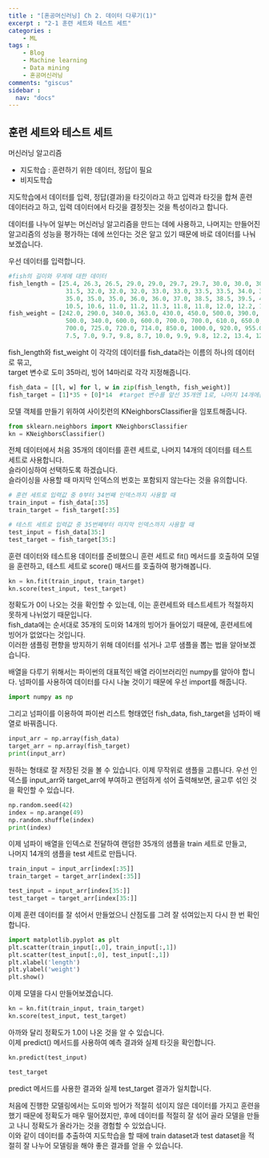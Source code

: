 ```yaml
---
title : "[혼공머신러닝] Ch 2. 데이터 다루기(1)"
excerpt : "2-1 훈련 세트와 테스트 세트"
categories :
    - ML
tags :
    - Blog
    - Machine learning
    - Data mining
    - 혼공머신러닝
comments: "giscus"
sidebar : 
  nav: "docs"
---
```

## 훈련 세트와 테스트 세트  
머신러닝 알고리즘
- 지도학습 : 훈련하기 위한 데이터, 정답이 필요
- 비지도학습  

지도학습에서 데이터를 입력, 정답(결과)을 타깃이라고 하고 입력과 타깃을 합쳐 훈련 데이터라고 하고,
입력 데이터에서 타깃을 결정짓는 것을 특성이라고 합니다.

데이터를 나누어 일부는 머신러닝 알고리즘을 만드는 데에 사용하고, 나머지는 만들어진 알고리즘의 성능을 평가하는 데에 쓰인다는 것은 알고 있기 때문에 바로 데이터를 나눠보겠습니다. 

우선 데이터를 입력합니다.

```python
#fish의 길이와 무게에 대한 데이터
fish_length = [25.4, 26.3, 26.5, 29.0, 29.0, 29.7, 29.7, 30.0, 30.0, 30.7, 31.0, 31.0, 
                31.5, 32.0, 32.0, 32.0, 33.0, 33.0, 33.5, 33.5, 34.0, 34.0, 34.5, 35.0, 
                35.0, 35.0, 35.0, 36.0, 36.0, 37.0, 38.5, 38.5, 39.5, 41.0, 41.0, 9.8, 
                10.5, 10.6, 11.0, 11.2, 11.3, 11.8, 11.8, 12.0, 12.2, 12.4, 13.0, 14.3, 15.0]
fish_weight = [242.0, 290.0, 340.0, 363.0, 430.0, 450.0, 500.0, 390.0, 450.0, 500.0, 475.0, 500.0, 
                500.0, 340.0, 600.0, 600.0, 700.0, 700.0, 610.0, 650.0, 575.0, 685.0, 620.0, 680.0, 
                700.0, 725.0, 720.0, 714.0, 850.0, 1000.0, 920.0, 955.0, 925.0, 975.0, 950.0, 6.7, 
                7.5, 7.0, 9.7, 9.8, 8.7, 10.0, 9.9, 9.8, 12.2, 13.4, 12.2, 19.7, 19.9]
```
fish_length와 fist_weight 이 각각의 데이터를 fish_data라는 이름의 하나의 데이터로 묶고,  
target 변수로 도미 35마리, 빙어 14마리로 각각 지정해줍니다.
```python
fish_data = [[l, w] for l, w in zip(fish_length, fish_weight)]
fish_target = [1]*35 + [0]*14  #target 변수를 앞선 35개엔 1로, 나머지 14개에는 0으로 부여
```
모델 객체를 만들기 위하여 사이킷런의 KNeighborsClassifier을 임포트해줍니다. 
```python
from sklearn.neighbors import KNeighborsClassifier
kn = KNeighborsClassifier()
```
전체 데이터에서 처음 35개의 데이터를 훈련 세트로, 나머지 14개의 데이터를 테스트 세트로 사용합니다.   
슬라이싱하여 선택하도록 하겠습니다.  
슬라이싱을 사용할 때 마지막 인덱스의 번호는 포함되지 않는다는 것을 유의합니다.
```python
# 훈련 세트로 입력값 중 0부터 34번째 인덱스까지 사용할 때
train_input = fish_data[:35]
train_target = fish_target[:35]

# 테스트 세트로 입력값 중 35번째부터 마지막 인덱스까지 사용할 때
test_input = fish_data[35:]
test_target = fish_target[35:]
```
훈련 데이터와 테스트용 데이터를 준비했으니 훈련 세트로 fit() 메서드를 호출하여 모델을 훈련하고,
테스트 세트로 score() 매서드를 호출하여 평가해봅니다.
```python
kn = kn.fit(train_input, train_target)
kn.score(test_input, test_target)
```
정확도가 0이 나오는 것을 확인할 수 있는데, 이는 훈련세트와 테스트세트가 적절하지 못하게 나뉘었기 때문입니다.  
fish_data에는 순서대로 35개의 도미와 14개의 빙어가 들어있기 때문에, 훈련세트에 빙어가 없었다는 것입니다.  
이러한 샘플링 편향을 방지하기 위해 데이터를 섞거나 고루 샘플을 뽑는 법을 알아보겠습니다.  
  
배열을 다루기 위해서는 파이썬의 대표적인 배열 라이브러리인 numpy를 알아야 합니다.
넘파이를 사용하여 데이터를 다시 나눌 것이기 때문에 우선 import를 해줍니다.  
```python
import numpy as np
```
그리고 넘파이를 이용하여 파이썬 리스트 형태였던 fish_data, fish_target을 넘파이 배열로 바꿔줍니다.  
```python
input_arr = np.array(fish_data)
target_arr = np.array(fish_target)
print(input_arr)
```
원하는 형태로 잘 저장된 것을 볼 수 있습니다.
이제 무작위로 샘플을 고릅니다.
우선 인덱스를 input_arr와 target_arr에 부여하고 랜덤하게 섞어 출력해보면, 골고루 섞인 것을 확인할 수 있습니다.   
```python
np.random.seed(42)
index = np.arange(49)
np.random.shuffle(index)
print(index)
```
이제 넘파이 배열을 인덱스로 전달하여 랜덤한 35개의 샘플을 train 세트로 만들고,  
나머지 14개의 샘플을 test 세트로 만듭니다.
```python
train_input = input_arr[index[:35]]
train_target = target_arr[index[:35]]

test_input = input_arr[index[35:]]
test_target = target_arr[index[35:]]
```
이제 훈련 데이터를 잘 섞어서 만들었으니 산점도를 그려 잘 섞여있는지 다시 한 번 확인합니다.
```python
import matplotlib.pyplot as plt
plt.scatter(train_input[:,0], train_input[:,1])
plt.scatter(test_input[:,0], test_input[:,1])
plt.xlabel('length')
plt.ylabel('weight')
plt.show()
```
이제 모델을 다시 만들어보겠습니다.
```python
kn = kn.fit(train_input, train_target)
kn.score(test_input, test_target)
```
아까와 달리 정확도가 1.0이 나온 것을 알 수 있습니다.  
이제 predict() 메서드를 사용하여 예측 결과와 실제 타깃을 확인합니다.
```python
kn.predict(test_input)
```
```python
test_target
```
predict 메서드를 사용한 결과와 실제 test_target 결과가 일치합니다.  
  
처음에 진행한 모델링에서는 도미와 빙어가 적절히 섞이지 않은 데이터를 가지고 훈련을 했기 때문에 정확도가 매우 떨어졌지만, 후에 데이터를 적절히 잘 섞어 골라 모델을 만들고 나니 정확도가 올라가는 것을 경험할 수 있었습니다.  
이와 같이 데이터를 추출하여 지도학습을 할 때에 train dataset과 test dataset을 적절히 잘 나누어 모델링을 해야 좋은 결과를 얻을 수 있습니다.